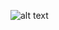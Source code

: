 ![alt text](https://www.opensourceforu.com/wp-content/uploads/2015/11/a-man-visual-speaking-multiple-language.jpg)
